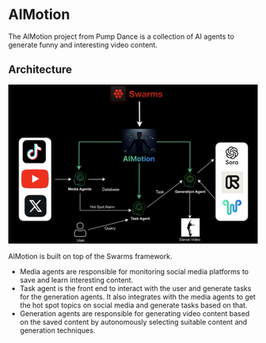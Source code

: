# AIMotion

The AIMotion project from Pump Dance is a collection of AI agents to generate funny and interesting video content.

## Architecture
![AIMotion Architecture](./assets/aimotion_arch.png)

AIMotion is built on top of the Swarms framework. 

+ Media agents are responsible for monitoring social media platforms to save and learn interesting content.
+ Task agent is the front end to interact with the user and generate tasks for the generation agents. It also integrates with the media agents to get the hot spot topics on social media and generate tasks based on that.
+ Generation agents are responsible for generating video content based on the saved content by autonomously selecting suitable content and generation techniques.

